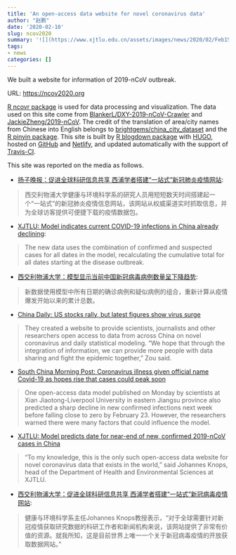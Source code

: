 ```yaml
---
title: 'An open-access data website for novel coronavirus data'
author: "赵鹏"
date: '2020-02-10'
slug: ncov2020
summary: '![](https://www.xjtlu.edu.cn/assets/images/news/2020/02/Feb15data3.png)'
tags:
- news
categories: []
---
```


We built a website for information of 2019-nCoV outbreak.

URL: <https://ncov2020.org>

[R ncovr package](https://github.com/pzhaonet/ncovr) is used for data processing and visualization. The data used on this site come from [BlankerL/DXY-2019-nCoV-Crawler](https://github.com/BlankerL/DXY-2019-nCoV-Crawler) and [JackieZheng/2019-nCoV](https://github.com/JackieZheng/2019-nCoV). The credit of the translation of area/city names from Chinese into English belongs to [brightgems/china_city_dataset](https://github.com/brightgems/china_city_dataset) and the [R pinyin package](https://cran.r-project.org/package=pinyin). This site is built by [R blogdown package](https://bookdown.org/yihui/blogdown/) with [HUGO](https://gohugo.io/), hosted on [GitHub](http://github.com/) and [Netlify](https://www.netlify.com/), and updated automatically with the support of [Travis-CI](https://travis-ci.org/).

This site was reported on the media as follows.

- [扬子晚报：促进全球科研信息共享 西浦学者搭建“一站式”新冠肺炎疫情网站](https://www.yangtse.com/zncontent/270655.html):

> 西交利物浦大学健康与环境科学系的研究人员用短短数天时间搭建起一个“一站式”的新冠肺炎疫情信息网站，该网站从权威渠道实时抓取信息，并为全球访客提供可便捷下载的疫情数据包。

- [XJTLU: Model indicates current COVID-19 infections in China already declining](https://www.xjtlu.edu.cn/en/news/2020/02/model-indicates-current-covid-19-infections-in-china-already-declining):

> The new data uses the combination of confirmed and suspected cases for all dates in the model, recalculating the cumulative total for all dates starting at the disease outbreak.

- [西交利物浦大学：模型显示当前中国新冠病毒病例数量呈下降趋势](https://www.xjtlu.edu.cn/zh/news/2020/02/yiqingchengxiajiangqushi):

> 新数据使用模型中所有日期的确诊病例和疑似病例的组合，重新计算从疫情爆发开始以来的累计总数。

- [China Daily: US stocks rally, but latest figures show virus surge](https://www.chinadaily.com.cn/a/202002/13/WS5e457070a310128217277670.html)

> They created a website to provide scientists, journalists and other researchers open access to data from across China on novel coronavirus and daily statistical modeling. “We hope that through the integration of information, we can provide more people with data sharing and fight the epidemic together,” Zou said.

- [South China Morning Post: Coronavirus illness given official name Covid-19 as hopes rise that cases could peak soon](https://www.scmp.com/news/china/society/article/3050090/deadly-coronavirus-renamed-covid-19-hopes-rise-disease-will-peak)

> One open-access data model published on Monday by scientists at Xian Jiaotong-Liverpool University in eastern Jiangsu province also predicted a sharp decline in new confirmed infections next week before falling close to zero by February 23. However, the researchers warned there were many factors that could influence the model.

- [XJTLU: Model predicts date for near-end of new, confirmed 2019-nCoV cases in China](https://www.xjtlu.edu.cn/en/news/2020/02/model-predicts-date-for-near-end-of-new-confirmed-2019-ncov-cases?_ga=2.186199017.1547123512.1581421183-425644583.1571043854)

> “To my knowledge, this is the only such open-access data website for novel coronavirus data that exists in the world,” said Johannes Knops, head of the Department of Health and Environmental Sciences at XJTLU.

- [西交利物浦大学：促进全球科研信息共享 西浦学者搭建“一站式”新冠病毒疫情网站](https://www.xjtlu.edu.cn/zh/news/2020/02/xinguanbingduxinxiwangzhan):

> 健康与环境科学系主任Johannes Knops教授表示，“对于全球需要针对新冠疫情获取研究数据的科研工作者和新闻机构来说，该网站提供了非常有价值的资源。就我所知，这是目前世界上唯一一个关于新冠病毒疫情的开放获取数据网站。”